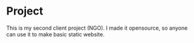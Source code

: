 # Project

This is my second client project (NGO). I made it opensource, so anyone can use it to make basic static website.

